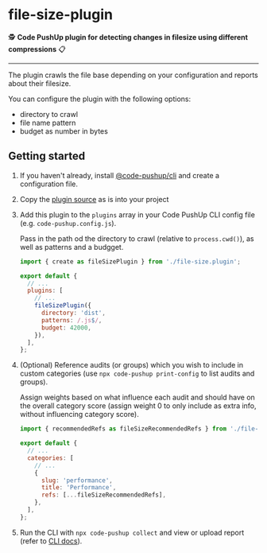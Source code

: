 # file-size-plugin

🕵️ **Code PushUp plugin for detecting changes in filesize using different compressions** 📋

---

The plugin crawls the file base depending on your configuration and reports about their filesize.

You can configure the plugin with the following options:

- directory to crawl
- file name pattern
- budget as number in bytes

## Getting started

1. If you haven't already, install [@code-pushup/cli](../cli/README.md) and create a configuration file.

2. Copy the [plugin source](../file-size) as is into your project

3. Add this plugin to the `plugins` array in your Code PushUp CLI config file (e.g. `code-pushup.config.js`).

   Pass in the path od the directory to crawl (relative to `process.cwd()`), as well as patterns and a budgget.

   ```js
   import { create as fileSizePlugin } from './file-size.plugin';

   export default {
     // ...
     plugins: [
       // ...
       fileSizePlugin({
         directory: 'dist',
         patterns: /.js$/,
         budget: 42000,
       }),
     ],
   };
   ```

4. (Optional) Reference audits (or groups) which you wish to include in custom categories (use `npx code-pushup print-config` to list audits and groups).

   Assign weights based on what influence each audit and should have on the overall category score (assign weight 0 to only include as extra info, without influencing category score).

   ```js
   import { recommendedRefs as fileSizeRecommendedRefs } from './file-size.plugin';

   export default {
     // ...
     categories: [
       // ...
       {
         slug: 'performance',
         title: 'Performance',
         refs: [...fileSizeRecommendedRefs],
       },
     ],
   };
   ```

5. Run the CLI with `npx code-pushup collect` and view or upload report (refer to [CLI docs](../cli/README.md)).
